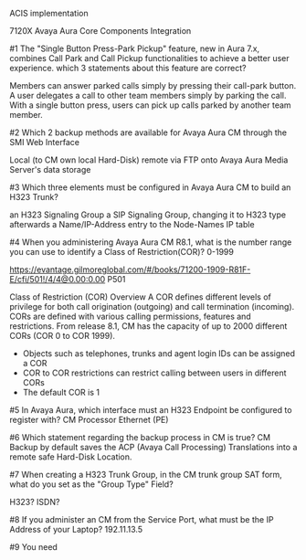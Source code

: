 



ACIS implementation


7120X Avaya Aura Core Components Integration



#1 The "Single Button Press-Park Pickup" feature, new in Aura 7.x, combines Call Park and Call Pickup functionalities to achieve a better user experience.
which 3 statements about this feature are correct?

Members can answer parked calls simply by pressing their call-park button.
A user delegates a call to other team members simply by parking the call.
With a single button press, users can pick up calls parked by another team member.

#2 Which 2 backup methods are available for Avaya Aura CM through the SMI Web Interface 

Local (to CM own local Hard-Disk)
remote via FTP onto Avaya Aura Media Server's data storage


#3 Which three elements must be configured in Avaya Aura CM to build an H323 Trunk?

an H323 Signaling Group
a SIP Signaling Group, changing it to H323 type afterwards
a Name/IP-Address entry to the Node-Names IP table

#4 When you administering Avaya Aura CM R8.1, what is the number range you can use to identify a Class of Restriction(COR)?
0-1999

https://evantage.gilmoreglobal.com/#/books/71200-1909-R81F-E/cfi/501!/4/4@0.00:0.00 P501

Class of Restriction (COR) Overview
A COR defines different levels of privilege for both call origination (outgoing) and call termination (incoming). CORs are defined with various calling permissions, features and restrictions. From release 8.1, CM has the capacity of up to 2000 different CORs (COR 0 to COR 1999).
- Objects such as telephones, trunks and agent login IDs can be assigned a COR 
- COR to COR restrictions can restrict calling between users in different CORs 
- The default COR is 1

#5 In Avaya Aura, which interface must an H323 Endpoint be configured to register with?
CM Processor Ethernet (PE)

#6 Which statement regarding the backup process in CM is true?
CM Backup by default saves the ACP (Avaya Call Processing) Translations into a remote safe Hard-Disk Location.

#7 When creating a H323 Trunk Group, in the CM trunk group SAT form, what do you set as the "Group Type" Field?

H323? ISDN?

#8 If you administer an CM from the Service Port, what must be the IP Address of your Laptop?
192.11.13.5

#9 You need 
